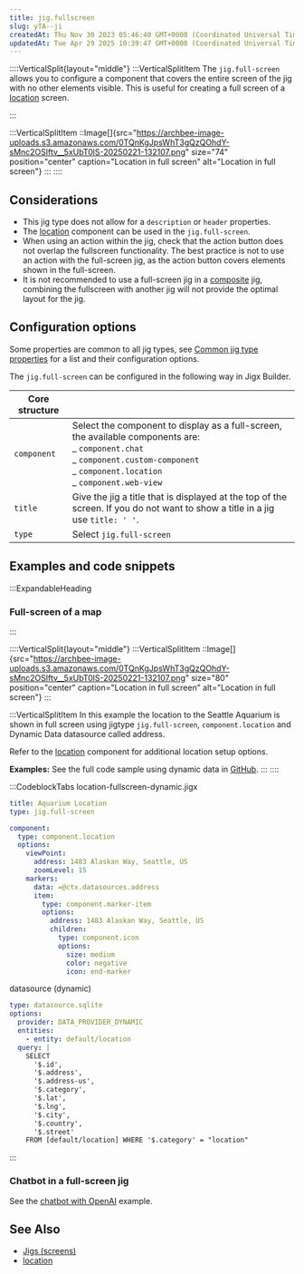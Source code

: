```yaml
---
title: jig.fullscreen
slug: yTA--ji
createdAt: Thu Nov 30 2023 05:46:40 GMT+0000 (Coordinated Universal Time)
updatedAt: Tue Apr 29 2025 10:39:47 GMT+0000 (Coordinated Universal Time)
---
```


::::VerticalSplit{layout="middle"}
:::VerticalSplitItem
The `jig.full-screen` allows you to configure a component that covers the entire screen of the jig with no other elements visible. This is useful for creating a full screen of a [location](./../Components/location.md) screen.

:::

:::VerticalSplitItem
::Image[]{src="https://archbee-image-uploads.s3.amazonaws.com/0TQnKgJpsWhT3gQzQOhdY-sMnc2OSlftv__5xUbT0lS-20250221-132107.png" size="74" position="center" caption="Location in full screen" alt="Location in full screen"}
:::
::::

## Considerations

- This jig type does not allow for a `description` or `header` properties.
- The [location](./../Components/location.md) component can be used in the `jig.full-screen`.
- When using an action within the jig, check that the action button does not overlap the fullscreen functionality. The best practice is not to use an action with the full-screen jig, as the action button covers elements shown in the full-screen.
- It is not recommended to use a full-screen jig in a [composite](./jig_composite.md) jig, combining the fullscreen with another jig will not provide the optimal layout for the jig.

## Configuration options

Some properties are common to all jig types, see [Common jig type properties](docId:AvbKAkPpRDHkZ8I8iSTkF) for a list and their configuration options.

The `jig.full-screen` can be configured in the following way in Jigx Builder.

| **Core structure** |                                                                                                                                                                                                     |
| ------------------ | --------------------------------------------------------------------------------------------------------------------------------------------------------------------------------------------------- |
| `component`        | Select the component to display as a full-screen, the available components are:<br />_ `component.chat`<br />_ `component.custom-component`<br />_ `component.location`<br />_ `component.web-view` |
| `title`            | Give the jig a title that is displayed at the top of the screen. If you do not want to show a title in a jig use `title: ' '`.                                                                      |
| `type`             | Select `jig.full-screen`                                                                                                                                                                            |

## Examples and code snippets

:::ExpandableHeading

### Full-screen of a map

:::

::::VerticalSplit{layout="middle"}
:::VerticalSplitItem
::Image[]{src="https://archbee-image-uploads.s3.amazonaws.com/0TQnKgJpsWhT3gQzQOhdY-sMnc2OSlftv__5xUbT0lS-20250221-132107.png" size="80" position="center" caption="Location in full screen" alt="Location in full screen"}
:::

:::VerticalSplitItem
In this example the location to the Seattle Aquarium is shown in full screen using jigtype `jig.full-screen`, `component.location` and Dynamic Data datasource called address.

Refer to the [location](./../Components/location.md) component for additional location setup options.

**Examples:**
See the full code sample using dynamic data in [GitHub](https://github.com/jigx-com/jigx-samples/blob/main/quickstart/jigx-samples/jigs/jig-types/jig-fullscreen/fullscreen-location-dd.jigx).
:::
::::

:::CodeblockTabs
location-fullscreen-dynamic.jigx

```yaml
title: Aquarium Location
type: jig.full-screen

component:
  type: component.location
  options:
    viewPoint:
      address: 1483 Alaskan Way, Seattle, US
      zoomLevel: 15
    markers:
      data: =@ctx.datasources.address
      item:
        type: component.marker-item
        options:
          address: 1483 Alaskan Way, Seattle, US
          children:
            type: component.icon
            options:
              size: medium
              color: negative
              icon: end-marker
```

datasource (dynamic)

```yaml
type: datasource.sqlite
options:
  provider: DATA_PROVIDER_DYNAMIC
  entities:
    - entity: default/location
  query: |
    SELECT
      '$.id',
      '$.address',
      '$.address-us',
      '$.category',  
      '$.lat',
      '$.lng',
      '$.city',
      '$.country',
      '$.street'
    FROM [default/location] WHERE '$.category' = "location"
```

:::

### Chatbot in a full-screen jig

See the [chatbot with OpenAI](./../Components/chat.md) example.

## See Also

- [Jigs (screens)](https://docs.jigx.com/jigs-screens)
- [location](./../Components/location.md)
